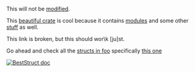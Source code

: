 This will not be [modified](crate::amodule).

<!-- cargo-rdme start -->

This [beautiful crate](https://docs.rs/integration_test/latest/integration_test/) is cool because it contains [modules](https://docs.rs/integration_test/latest/integration_test/amodule/) and some
other [stuff](https://en.wikipedia.org/wiki/Stuff) as well.

This link is broken, but this should wor\\k \[ju\]st.

Go ahead and check all the [structs in foo](https://docs.rs/integration_test/latest/integration_test/foo/#structs) specifically
[this one](https://docs.rs/integration_test/latest/integration_test/foo/struct.BestStruct.html)

[![BestStruct doc](https://example.com/image.png)](https://docs.rs/integration_test/latest/integration_test/foo/struct.BestStruct.html)

<!-- cargo-rdme end -->
